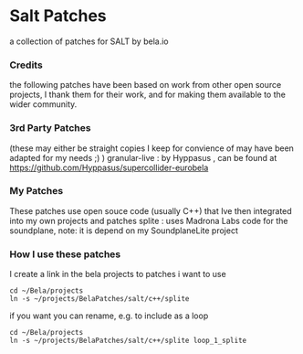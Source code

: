 # Salt Patches
a collection of patches for SALT by bela.io 


### Credits
the following patches have been based on work from other open source projects, 
I thank them for their work, and for making them available to the wider community.

### 3rd Party Patches
(these may either be straight copies I keep for convience of may have been adapted for my needs ;) ) 
granular-live : by Hyppasus , can be found at https://github.com/Hyppasus/supercollider-eurobela

### My Patches
These patches use open souce code (usually C++) that Ive then integrated into my own projects and patches
splite : uses Madrona Labs code for the soundplane, note: it is depend on my SoundplaneLite project


### How I use these patches

 I create a link in the bela projects to patches i want to use 
```
cd ~/Bela/projects
ln -s ~/projects/BelaPatches/salt/c++/splite
```

if you want you can rename, e.g. to include as a loop 
```
cd ~/Bela/projects
ln -s ~/projects/BelaPatches/salt/c++/splite loop_1_splite
```



